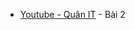 - [Youtube - Quân IT](https://www.youtube.com/playlist?list=PLTkdJVCW4t6Ap5F3Bul1kv1ZFeJ4loV7X) - Bài 2
